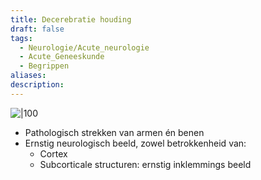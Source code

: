 ```yaml
---
title: Decerebratie houding
draft: false
tags:
  - Neurologie/Acute_neurologie
  - Acute_Geneeskunde
  - Begrippen
aliases: 
description: 
---
```



![|100](https://i.imgur.com/Q70PuEJ.png)
- Pathologisch strekken van armen én benen
- Ernstig neurologisch beeld, zowel betrokkenheid van:
	- Cortex
	- Subcorticale structuren: ernstig inklemmings beeld